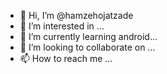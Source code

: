 - 👋 Hi, I’m @hamzehojatzade
- 👀 I’m interested in ...
- 🌱 I’m currently learning android...
- 💞️ I’m looking to collaborate on ...
- 📫 How to reach me ...

<!---
hamzehojatzade/hamzehojatzade is a ✨ special ✨ repository because its `README.md` (this file) appears on your GitHub profile.
You can click the Preview link to take a look at your changes.
--->

